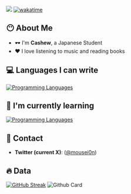 ![](https://komarev.com/ghpvc/?username=mousei0n) [![wakatime](https://wakatime.com/badge/user/88f368a7-1674-4eeb-9281-09554d9f4670.svg)](https://wakatime.com/@88f368a7-1674-4eeb-9281-09554d9f4670)

## 😶 About Me
- 🕶 I'm **Cashew**, a Japanese Student
- ❤ I love listening to music and reading books

## 💻 Languages I can write
[![Programming Languages](https://skillicons.dev/icons?i=html,css,js,go,dart)](https://skillicons.dev)

## 🫥 I'm currently learning
[![Programming Languages](https://skillicons.dev/icons?i=ts,cpp,next,flutter)](https://skillicons.dev)

## 🤝 Contact
- **Twitter (current X)**: ([@mousei0n](https://x.com/intent/follow?screen_name=mousei0n))

## 🔥 Data
[![GitHub Streak](https://streak-stats.demolab.com?user=mousei0n&theme=tokyonight)](https://git.io/streak-stats)
![Github Card](http://github-profile-summary-cards.vercel.app/api/cards/profile-details?username=mousei0n&theme=tokyonight)

